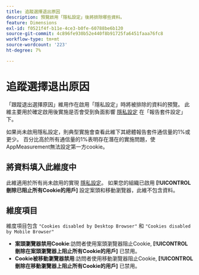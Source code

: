```yaml
---
title: 追蹤選擇退出原因
description: 預覽啟用「隱私設定」後將排除哪些資料。
feature: Dimensions
exl-id: f0521f4f-b11e-4ce3-b0fe-60788be6b120
source-git-commit: 4c896fe930b52e440f8b91725fa6451faaa76fc8
workflow-type: tm+mt
source-wordcount: '223'
ht-degree: 7%

---
```


# 追蹤選擇退出原因

「跟蹤退出選擇原因」維用作在啟用「隱私設定」時將被排除的資料的預覽。 此維主要用於確定啟用後實施是否會受到負面影響 [隱私設定](https://experienceleague.adobe.com/docs/core-services/interface/administration/ec-cookies/browser-cookie-settings.html) 在「報告套件設定」下。

如果尚未啟用隱私設定，則典型實施會查看此維下其總體報告套件通信量的1%或更少。 百分比高於所有通信量的1%表明存在潛在的實施問題，使AppMeasurement無法設定第一方cookie。

## 將資料填入此維度中

此維適用於所有尚未啟用的實現 [隱私設定](https://experienceleague.adobe.com/docs/core-services/interface/administration/ec-cookies/browser-cookie-settings.html)。 如果您的組織已啟用 **[!UICONTROL 刪除已阻止所有Cookie的用戶]** 設定案頭和移動瀏覽器，此維不包含資料。

## 維度項目

維度項目包含 `"Cookies disabled by Desktop Browser"` 和 `"Cookies disabled by Mobile Browser"`

* **案頭瀏覽器禁用Cookie**:訪問者使用案頭瀏覽器阻止Cookie, **[!UICONTROL 刪除在案頭瀏覽器上阻止所有Cookie的用戶]** 已禁用。
* **Cookie被移動瀏覽器禁用**:訪問者使用移動瀏覽器阻止Cookie, **[!UICONTROL 刪除在移動瀏覽器上阻止所有Cookie的用戶]** 已禁用。
